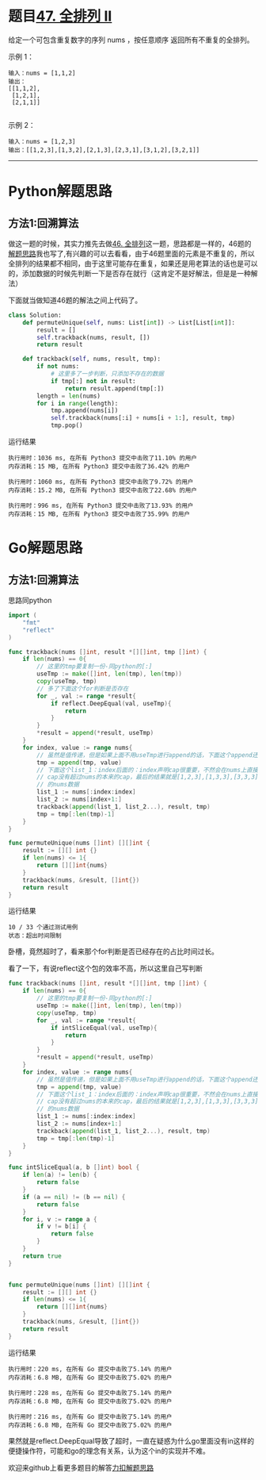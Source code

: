 # 题目[47. 全排列 II](https://leetcode-cn.com/problems/permutations-ii/)

给定一个可包含重复数字的序列 nums ，按任意顺序 返回所有不重复的全排列。

 

示例 1：

```
输入：nums = [1,1,2]
输出：
[[1,1,2],
 [1,2,1],
 [2,1,1]]


```



示例 2：

```
输入：nums = [1,2,3]
输出：[[1,2,3],[1,3,2],[2,1,3],[2,3,1],[3,1,2],[3,2,1]]
```



*****

# Python解题思路

## 方法1:回溯算法

做这一题的时候，其实力推先去做[46. 全排列](https://leetcode-cn.com/problems/permutations/)这一题，思路都是一样的，46题的[解题思路](https://leetcode-cn.com/problems/permutations/solution/46-quan-pai-lie-pythonjie-ti-si-lu-hui-su-by-wrall/)我也写了,有兴趣的可以去看看，由于46题里面的元素是不重复的，所以全排列的结果都不相同，由于这里可能存在重复，如果还是用老算法的话也是可以的，添加数据的时候先判断一下是否存在就行（这肯定不是好解法，但是是一种解法）

下面就当做知道46题的解法之间上代码了。

```python
class Solution:
    def permuteUnique(self, nums: List[int]) -> List[List[int]]:
        result = []
        self.trackback(nums, result, [])
        return result

    def trackback(self, nums, result, tmp):
        if not nums:
            # 这里多了一步判断，只添加不存在的数据
            if tmp[:] not in result:
                return result.append(tmp[:])
        length = len(nums)
        for i in range(length):
            tmp.append(nums[i])
            self.trackback(nums[:i] + nums[i + 1:], result, tmp)
            tmp.pop()
```

运行结果

```
执行用时：1036 ms, 在所有 Python3 提交中击败了11.10% 的用户
内存消耗：15 MB, 在所有 Python3 提交中击败了36.42% 的用户

执行用时：1060 ms, 在所有 Python3 提交中击败了9.72% 的用户
内存消耗：15.2 MB, 在所有 Python3 提交中击败了22.68% 的用户

执行用时：996 ms, 在所有 Python3 提交中击败了13.93% 的用户
内存消耗：15 MB, 在所有 Python3 提交中击败了35.99% 的用户
```



# Go解题思路

## 方法1:回溯算法

思路同python

```go
import (
	"fmt"
	"reflect"
)

func trackback(nums []int, result *[][]int, tmp []int) {
	if len(nums) == 0{
		// 这里的tmp要复制一份-同python的[:]
		useTmp := make([]int, len(tmp), len(tmp))
		copy(useTmp, tmp)
        // 多了下面这个for判断是否存在
		for _, val := range *result{
			if reflect.DeepEqual(val, useTmp){
				return
			}
		}
		*result = append(*result, useTmp)
	}
	for index, value := range nums{
		// 虽然是值传递，但是如果上面不用useTmp进行append的话，下面这个append还是会影响tmp的原始值，
		tmp = append(tmp, value)
		// 下面这个list_1：index后面的：index声明cap很重要，不然会在nums上直接修改，因为append后的结果
		// cap没有超过nums的本来的cap，最后的结果就是[1,2,3],[1,3,3],[3,3,3]这样的，因为append修改了原始
		// 的nums数据
		list_1 := nums[:index:index]
		list_2 := nums[index+1:]
		trackback(append(list_1, list_2...), result, tmp)
		tmp = tmp[:len(tmp)-1]
	}
}

func permuteUnique(nums []int) [][]int {
	result := [][] int {}
	if len(nums) <= 1{
		return [][]int{nums}
	}
	trackback(nums, &result, []int{})
	return result
}
```

运行结果

```
10 / 33 个通过测试用例
状态：超出时间限制
```

卧槽，竟然超时了，看来那个for判断是否已经存在的占比时间过长。

看了一下，有说reflect这个包的效率不高，所以这里自己写判断

```go
func trackback(nums []int, result *[][]int, tmp []int) {
	if len(nums) == 0{
		// 这里的tmp要复制一份-同python的[:]
		useTmp := make([]int, len(tmp), len(tmp))
		copy(useTmp, tmp)
		for _, val := range *result{
			if intSliceEqual(val, useTmp){
				return
			}
		}
		*result = append(*result, useTmp)
	}
	for index, value := range nums{
		// 虽然是值传递，但是如果上面不用useTmp进行append的话，下面这个append还是会影响tmp的原始值，
		tmp = append(tmp, value)
		// 下面这个list_1：index后面的：index声明cap很重要，不然会在nums上直接修改，因为append后的结果
		// cap没有超过nums的本来的cap，最后的结果就是[1,2,3],[1,3,3],[3,3,3]这样的，因为append修改了原始
		// 的nums数据
		list_1 := nums[:index:index]
		list_2 := nums[index+1:]
		trackback(append(list_1, list_2...), result, tmp)
		tmp = tmp[:len(tmp)-1]
	}
}

func intSliceEqual(a, b []int) bool {
	if len(a) != len(b) {
		return false
	}
	if (a == nil) != (b == nil) {
		return false
	}
	for i, v := range a {
		if v != b[i] {
			return false
		}
	}
	return true
}


func permuteUnique(nums []int) [][]int {
	result := [][] int {}
	if len(nums) <= 1{
		return [][]int{nums}
	}
	trackback(nums, &result, []int{})
	return result
}
```

运行结果

```
执行用时：220 ms, 在所有 Go 提交中击败了5.14% 的用户
内存消耗：6.8 MB, 在所有 Go 提交中击败了5.02% 的用户

执行用时：228 ms, 在所有 Go 提交中击败了5.14% 的用户
内存消耗：6.8 MB, 在所有 Go 提交中击败了5.02% 的用户

执行用时：216 ms, 在所有 Go 提交中击败了5.14% 的用户
内存消耗：6.8 MB, 在所有 Go 提交中击败了5.02% 的用户
```

果然就是reflect.DeepEqual导致了超时，一直在疑惑为什么go里面没有in这样的便捷操作符，可能和go的理念有关系，认为这个in的实现并不难。

欢迎来github上看更多题目的解答[力扣解题思路](https://github.com/WRAllen/LeetCode)

  

